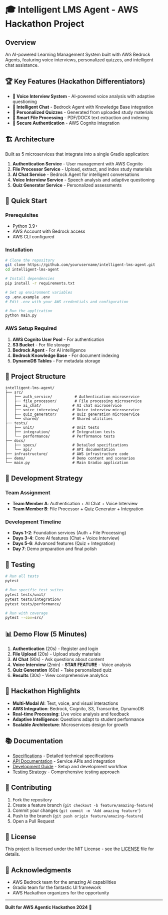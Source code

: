 # 🎓 Intelligent LMS Agent - AWS Hackathon Project

## Overview
An AI-powered Learning Management System built with AWS Bedrock Agents, featuring voice interviews, personalized quizzes, and intelligent chat assistance.

## 🏆 Key Features (Hackathon Differentiators)
- **🎤 Voice Interview System** - AI-powered voice analysis with adaptive questioning
- **💬 Intelligent Chat** - Bedrock Agent with Knowledge Base integration
- **📝 Personalized Quizzes** - Generated from uploaded study materials
- **📁 Smart File Processing** - PDF/DOCX text extraction and indexing
- **🔐 Secure Authentication** - AWS Cognito integration

## 🏗️ Architecture
Built as 5 microservices that integrate into a single Gradio application:

1. **Authentication Service** - User management with AWS Cognito
2. **File Processor Service** - Upload, extract, and index study materials
3. **AI Chat Service** - Bedrock Agent for intelligent conversations
4. **Voice Interview Service** - Speech analysis and adaptive questioning
5. **Quiz Generator Service** - Personalized assessments

## 🚀 Quick Start

### Prerequisites
- Python 3.9+
- AWS Account with Bedrock access
- AWS CLI configured

### Installation
```bash
# Clone the repository
git clone https://github.com/yourusername/intelligent-lms-agent.git
cd intelligent-lms-agent

# Install dependencies
pip install -r requirements.txt

# Set up environment variables
cp .env.example .env
# Edit .env with your AWS credentials and configuration

# Run the application
python main.py
```

### AWS Setup Required
1. **AWS Cognito User Pool** - For authentication
2. **S3 Bucket** - For file storage
3. **Bedrock Agent** - For AI intelligence
4. **Bedrock Knowledge Base** - For document indexing
5. **DynamoDB Tables** - For metadata storage

## 📁 Project Structure
```
intelligent-lms-agent/
├── src/
│   ├── auth_service/          # Authentication microservice
│   ├── file_processor/        # File processing microservice
│   ├── ai_chat/              # AI chat microservice
│   ├── voice_interview/      # Voice interview microservice
│   ├── quiz_generator/       # Quiz generation microservice
│   └── shared/               # Shared utilities
├── tests/
│   ├── unit/                 # Unit tests
│   ├── integration/          # Integration tests
│   └── performance/          # Performance tests
├── docs/
│   ├── specs/                # Detailed specifications
│   └── api/                  # API documentation
├── infrastructure/           # AWS infrastructure code
├── demo/                     # Demo content and scenarios
└── main.py                   # Main Gradio application
```

## 🎯 Development Strategy

### Team Assignment
- **Team Member A**: Authentication + AI Chat + Voice Interview
- **Team Member B**: File Processor + Quiz Generator + Integration

### Development Timeline
- **Days 1-2**: Foundation services (Auth + File Processing)
- **Days 3-4**: Core AI features (Chat + Voice Interview)
- **Days 5-6**: Advanced features (Quiz + Integration)
- **Day 7**: Demo preparation and final polish

## 🧪 Testing
```bash
# Run all tests
pytest

# Run specific test suites
pytest tests/unit/
pytest tests/integration/
pytest tests/performance/

# Run with coverage
pytest --cov=src/
```

## 📊 Demo Flow (5 Minutes)
1. **Authentication** (20s) - Register and login
2. **File Upload** (20s) - Upload study materials
3. **AI Chat** (90s) - Ask questions about content
4. **Voice Interview** (2min) - **STAR FEATURE** - Voice analysis
5. **Quiz Generation** (60s) - Take personalized quiz
6. **Results** (30s) - View comprehensive analytics

## 🏅 Hackathon Highlights
- **Multi-Modal AI**: Text, voice, and visual interactions
- **AWS Integration**: Bedrock, Cognito, S3, Transcribe, DynamoDB
- **Real-time Processing**: Live voice analysis and feedback
- **Adaptive Intelligence**: Questions adapt to student performance
- **Scalable Architecture**: Microservices design for growth

## 📚 Documentation
- [Specifications](docs/specs/) - Detailed technical specifications
- [API Documentation](docs/api/) - Service APIs and integration
- [Development Guide](docs/development.md) - Setup and development workflow
- [Testing Strategy](docs/testing.md) - Comprehensive testing approach

## 🤝 Contributing
1. Fork the repository
2. Create a feature branch (`git checkout -b feature/amazing-feature`)
3. Commit your changes (`git commit -m 'Add amazing feature'`)
4. Push to the branch (`git push origin feature/amazing-feature`)
5. Open a Pull Request

## 📄 License
This project is licensed under the MIT License - see the [LICENSE](LICENSE) file for details.

## 🎉 Acknowledgments
- AWS Bedrock team for the amazing AI capabilities
- Gradio team for the fantastic UI framework
- AWS Hackathon organizers for the opportunity

---
**Built for AWS Agentic Hackathon 2024** 🚀